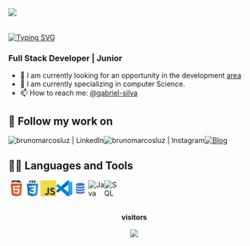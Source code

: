 <img width=80% src="https://wollen.org/blog/wp-content/uploads/2021/04/hello_world_title3.gif"/>

<br> 
<br> 

[![Typing SVG](https://readme-typing-svg.herokuapp.com?font=Fira+Code&duration=2000&pause=500&color=43F724&random=false&width=435&lines=Hello!+My+name+is+Gabriel+Silva;and+I+am+a+Developer)](https://git.io/typing-svg)

### Full Stack Developer | Junior 

- 🧐 I am currently looking for an opportunity in the development [area](https://www.linkedin.com/in/gabriel-silva-741228199/)
- 🌱 I am currently specializing in computer Science.
- 📫 How to reach me: [@gabriel-silva](https://www.linkedin.com/in/gabriel-silva-741228199/)

## 🤝 Follow my work on


[<img align="left" alt="brunomarcosluz | LinkedIn" src="https://img.shields.io/badge/LinkedIn-0077B5?style=for-the-badge&logo=linkedin&logoColor=white" />](https://www.linkedin.com/in/gabriel-silva-741228199/)
[<img align="left" alt="brunomarcosluz | Instagram" src="https://img.shields.io/badge/Instagram-E4405F?style=for-the-badge&logo=instagram&logoColor=white" />](https://www.instagram.com/g._ssilva/)
[![Blog](https://img.shields.io/website?label=webResume&style=for-the-badge&url=https://gsssilva.github.io/meuCurriculoWeb/)](https://gsssilva.github.io/meuCurriculoWeb/)
<br>

## 👨‍💻 Languages and Tools


<img align="left" alt="HTML5" height="32" width="32" src="https://raw.githubusercontent.com/github/explore/80688e429a7d4ef2fca1e82350fe8e3517d3494d/topics/html/html.png" />
<img align="left" alt="CSS3" height="32" width="32" src="https://raw.githubusercontent.com/github/explore/80688e429a7d4ef2fca1e82350fe8e3517d3494d/topics/css/css.png" />
<img align="left" alt="JS"height="32" width="32" src="https://raw.githubusercontent.com/github/explore/80688e429a7d4ef2fca1e82350fe8e3517d3494d/topics/javascript/javascript.png" />
<img align="left" alt="VS Code"height="32" width="32" src="https://raw.githubusercontent.com/github/explore/80688e429a7d4ef2fca1e82350fe8e3517d3494d/topics/visual-studio-code/visual-studio-code.png" />
<img align="left" alt="SQL"height="32" width="32" src="https://raw.githubusercontent.com/github/explore/80688e429a7d4ef2fca1e82350fe8e3517d3494d/topics/sql/sql.png" />
<img align="left" alt="Java"height="32" width="32" src="https://img.shields.io/badge/Java-ED8B00?style=for-the-badge&logo=java&logoColor=white"/>
<img align="left" alt="SQL"height="32" width="32" src="https://upload.wikimedia.org/wikipedia/commons/c/c3/Python-logo-notext.svg"/>
<br>
<br/>

<div align="center">
<br><p align="centre"><b>visitors</b></p>  
<p align="center"><img align="center" src="https://profile-counter.glitch.me/{gsssilva}/count.svg" /></p> 
<br>
</div>

